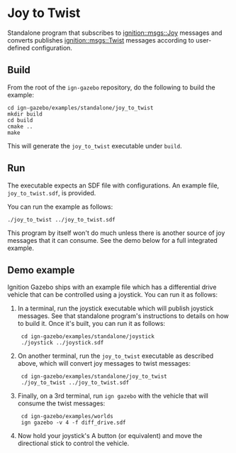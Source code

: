 # Joy to Twist

Standalone program that subscribes to
[ignition::msgs::Joy](https://bitbucket.org/ignitionrobotics/ign-msgs/src/default/proto/ignition/msgs/joy.proto)
messages and converts publishes
[ignition::msgs::Twist](https://bitbucket.org/ignitionrobotics/ign-msgs/src/default/proto/ignition/msgs/twist.proto)
messages according to user-defined configuration.

## Build

From the root of the `ign-gazebo` repository, do the following to build the example:

~~~
cd ign-gazebo/examples/standalone/joy_to_twist
mkdir build
cd build
cmake ..
make
~~~

This will generate the `joy_to_twist` executable under `build`.

## Run

The executable expects an SDF file with configurations.
An example file, `joy_to_twist.sdf`, is provided.

You can run the example as follows:

    ./joy_to_twist ../joy_to_twist.sdf

This program by itself won't do much unless there is another source of joy
messages that it can consume. See the demo below for a full integrated example.

## Demo example

Ignition Gazebo ships with an example file which has a differential drive vehicle
that can be controlled using a joystick. You can run it as follows:

1. In a terminal, run the joystick executable which will publish joystick
   messages. See that standalone program's instructions to details on how
   to build it. Once it's built, you can run it as follows:

        cd ign-gazebo/examples/standalone/joystick
        ./joystick ../joystick.sdf

1. On another terminal, run the `joy_to_twist` executable as described above,
   which will convert joy messages to twist messages:

        cd ign-gazebo/examples/standalone/joy_to_twist
        ./joy_to_twist ../joy_to_twist.sdf

1. Finally, on a 3rd terminal, run `ign gazebo` with the vehicle that will
   consume the twist messages:

        cd ign-gazebo/examples/worlds
        ign gazebo -v 4 -f diff_drive.sdf

1. Now hold your joystick's A button (or equivalent) and move the directional
   stick to control the vehicle.

